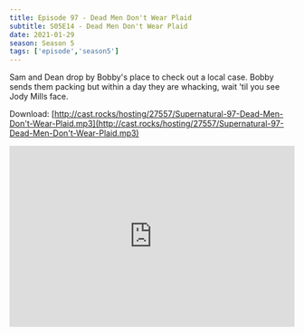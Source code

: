 ```yaml
---
title: Episode 97 - Dead Men Don't Wear Plaid
subtitle: S05E14 - Dead Men Don't Wear Plaid
date: 2021-01-29
season: Season 5
tags: ['episode','season5']
---
```


Sam and Dean drop by Bobby's place to check out a local case. Bobby sends them packing but within a day they are whacking, wait 'til you see Jody Mills face.

Download: [http://cast.rocks/hosting/27557/Supernatural-97-Dead-Men-Don't-Wear-Plaid.mp3](http://cast.rocks/hosting/27557/Supernatural-97-Dead-Men-Don't-Wear-Plaid.mp3)


<iframe src="https://cast.rocks/player/27557/Supernatural-97-Dead-Men-Don-t-Wear-Plaid.mp3?episodeTitle=Episode%2097%20-%20Dean%20Men%20Don't%20Wear%20Plaid&podcastTitle=Couple%20of%20Idjits&episodeDate=January%2029th%2C%202021&imageURL=https%3A%2F%2Fcast.rocks%2Fhosting%2F27557%2Ffeeds%2FCAURZ.jpg" style="border: none; min-height: 265px; max-height: 320px; max-width: 558px; min-width: 270px; width: 100%; height: 100%;" scrollbars="no"></iframe>

